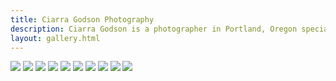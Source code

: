 ```yaml
---
title: Ciarra Godson Photography
description: Ciarra Godson is a photographer in Portland, Oregon specializing in family, wedding, and boudoir photography.
layout: gallery.html
---
```


<a data-lightbox="gallery" href="http://i.imgur.com/Pleell8.jpg"><img src="http://i.imgur.com/Pleell8l.jpg" class="photo-grid-item"></a>
<a data-lightbox="gallery" href="http://i.imgur.com/RPAHmHr.jpg"><img src="http://i.imgur.com/RPAHmHrl.jpg" class="photo-grid-item"></a>
<a data-lightbox="gallery" href="http://i.imgur.com/KegXfdD.jpg"><img src="http://i.imgur.com/KegXfdDl.jpg" class="photo-grid-item"></a>
<a data-lightbox="gallery" href="http://i.imgur.com/z0rwhTd.jpg"><img src="http://i.imgur.com/z0rwhTdl.jpg" class="photo-grid-item"></a>
<a data-lightbox="gallery" href="http://i.imgur.com/a3fzm8g.jpg"><img src="http://i.imgur.com/a3fzm8gl.jpg" class="photo-grid-item"></a>
<a data-lightbox="gallery" href="http://i.imgur.com/Qm4jgjC.jpg"><img src="http://i.imgur.com/Qm4jgjCl.jpg" class="photo-grid-item"></a>
<a data-lightbox="gallery" href="http://i.imgur.com/YvX3thL.jpg"><img src="http://i.imgur.com/YvX3thLl.jpg" class="photo-grid-item"></a>
<a data-lightbox="gallery" href="http://i.imgur.com/m8G7oYF.jpg"><img src="http://i.imgur.com/m8G7oYFl.jpg" class="photo-grid-item"></a>
<a data-lightbox="gallery" href="http://i.imgur.com/LHGq53i.jpg"><img src="http://i.imgur.com/LHGq53il.jpg" class="photo-grid-item"></a>
<a data-lightbox="gallery" href="http://i.imgur.com/F6D5eg0.jpg"><img src="http://i.imgur.com/F6D5eg0l.jpg" class="photo-grid-item"></a>

